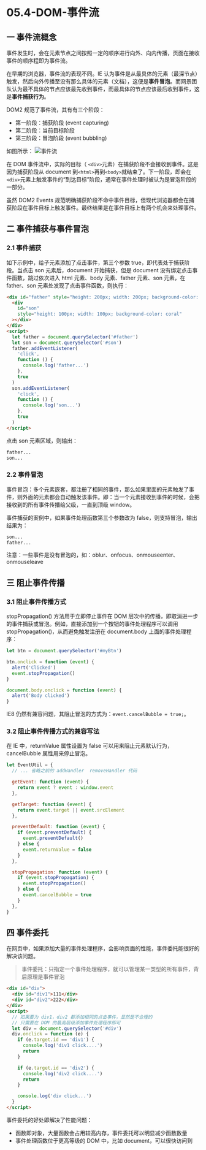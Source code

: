 # 05.4-DOM-事件流

## 一 事件流概念

事件发生时，会在元素节点之间按照一定的顺序进行向外、向内传播，页面在接收事件的顺序程即为事件流。

在早期的浏览器，事件流的表现不同。IE 认为事件是从最具体的元素（最深节点）触发，然后向外传播至没有那么具体的元素（文档），这便是**事件冒泡**。而网景团队认为最不具体的节点应该最先收到事件，而最具体的节点应该最后收到事件，这是**事件捕获行为**。

DOM2 规范了事件流，其有有三个阶段：

- 第一阶段：捕获阶段 (event capturing)
- 第二阶段：当前目标阶段
- 第三阶段：冒泡阶段 (event bubbling)

如图所示：
![事件流](../images/dom/02.png)

在 DOM 事件流中，实际的目标（ `<div>`元素）在捕获阶段不会接收到事件。这是因为捕获阶段从 document 到`<html>`再到`<body>`就结束了。下一阶段，即会在`<div>`元素上触发事件的“到达目标”阶段，通常在事件处理时被认为是冒泡阶段的一部分。

虽然 DOM2 Events 规范明确捕获阶段不命中事件目标，但现代浏览器都会在捕获阶段在事件目标上触发事件。最终结果是在事件目标上有两个机会来处理事件。

## 二 事件捕获与事件冒泡

### 2.1 事件捕获

如下示例中，给子元素添加了点击事件，第三个参数 true，即代表处于捕获阶段。当点击 son 元素后，document 开始捕获，但是 document 没有绑定点击事件函数，跳过依次进入 html 元素、body 元素、father 元素、son 元素，在 father、son 元素处发现了点击事件函数，则执行：

```html
<div id="father" style="height: 200px; width: 200px; background-color: aqua">
  <div
    id="son"
    style="height: 100px; width: 100px; background-color: coral"
  ></div>
</div>
<script>
  let father = document.querySelector('#father')
  let son = document.querySelector('#son')
  father.addEventListener(
    'click',
    function () {
      console.log('father...')
    },
    true
  )
  son.addEventListener(
    'click',
    function () {
      console.log('son...')
    },
    true
  )
</script>
```

点击 son 元素区域，则输出：

```txt
father...
son...
```

### 2.2 事件冒泡

事件冒泡：多个元素嵌套，都注册了相同的事件，那么如果里面的元素触发了事件，则外面的元素都会自动触发该事件。即：当一个元素接收到事件的时候，会把接收到的所有事件传播给父级，一直到顶级 window。

事件捕获的案例中，如果事件处理函数第三个参数改为 false，则支持冒泡，输出结果为：

```txt
son...
father...
```

注意：一些事件是没有冒泡的，如：oblur、onfocus、onmouseenter、onmouseleave

## 三 阻止事件传播

### 3.1 阻止事件传播方式

stopPropagation() 方法用于立即停止事件在 DOM 层次中的传播，即取消进一步的事件捕获或冒泡。例如，直接添加到一个按钮的事件处理程序可以调用 stopPropagation()，从而避免触发注册在 document.body 上面的事件处理程序：

```js
let btn = document.querySelector('#myBtn')

btn.onclick = function (event) {
  alert('Clicked')
  event.stopPropagation()
}

document.body.onclick = function (event) {
  alert('Body clicked')
}
```

IE8 仍然有兼容问题，其阻止冒泡的方式为：`event.cancelBubble = true;`。

### 3.2 阻止事件传播方式的兼容写法

在 IE 中，returnValue 属性设置为 false 可以用来阻止元素默认行为，cancelBubble 属性用来停止冒泡。

```js
let EventUtil = {
  // ... 省略之前的 addHandler  removeHandler 代码

  getEvent: function (event) {
    return event ? event : window.event
  },

  getTarget: function (event) {
    return event.target || event.srcElement
  },

  preventDefault: function (event) {
    if (event.preventDefault) {
      event.preventDefault()
    } else {
      event.returnValue = false
    }
  },

  stopPropagation: function (event) {
    if (event.stopPropagation) {
      event.stopPropagation()
    } else {
      event.cancelBubble = true
    }
  },
}
```

## 四 事件委托

在网页中，如果添加大量的事件处理程序，会影响页面的性能，事件委托能很好的解决该问题。

> 事件委托：只指定一个事件处理程序，就可以管理某一类型的所有事件，背后原理是事件冒泡

```html
<div id="div">
  <div id="div1">111</div>
  <div id="div2">222</div>
</div>
<script>
  // 如果要为 div1，div2 都添加相同的点击事件，显然是不合理的
  // 只需要在 DOM 的最高层级添加事件处理程序即可
  let div = document.querySelector('#div')
  div.onclick = function (e) {
    if (e.target.id == 'div1') {
      console.log('div1 click....')
      return
    }

    if (e.target.id == 'div2') {
      console.log('div2 click....')
      return
    }

    console.log('div click...')
  }
</script>
```

事件委托的好处即解决了性能问题：

- 函数即对象，大量函数会占用较高内存，事件委托可以明显减少函数数量
- 事件处理函数位于更高等级的 DOM 中，比如 document，可以很快访问到
